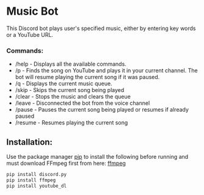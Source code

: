 # Music Bot

This Discord bot plays user's specified music, either by entering key words or a YouTube URL.

### Commands:
- /help - Displays all the available commands.
- /p <insert keywords or URL here> - Finds the song on YouTube and plays it in your current channel. The bot will resume playing the current song if it was paused.
- /q - Displays the current music queue.
- /skip - Skips the current song being played
- /clear - Stops the music and clears the queue
- /leave - Disconnected the bot from the voice channel
- /pause - Pauses the current song being played or resumes if already paused
- /resume - Resumes playing the current song

## Installation:
Use the package manager [pip](https://pip.pypa.io/en/stable/) to install the following before running and must 
download FFmpeg first from here: [ffmpeg](https://ffmpeg.org/download.html)

```bash
pip install discord.py
pip install ffmpeg
pip install youtube_dl
```

